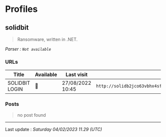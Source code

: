 # Profiles

## **solidbit**

> Ransomware, written in .NET.

_Parser : `Not available`_

### URLs
| Title | Available | Last visit | fqdn | Screenshot 
|---|---|---|---|---|
| SOLIDBIT LOGIN | 🔴 | 27/08/2022 10:45 | `http://solidb2jco63vbhx4sfimnqmwhtdjk4jbbgq7a24cmzzkfse4rduxgid.onion` | ❌ | 

### Posts

> no post found


 --- 


Last update : _Saturday 04/02/2023 11.29 (UTC)_
